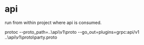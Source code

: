 # api

run from within project where api is consumed.

protoc --proto_path=..\api\v1\proto --go_out=plugins=grpc:api/v1 ..\api\v1\proto\party.proto

